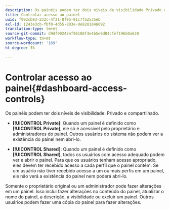 ```yaml
---
description: Os painéis podem ter dois níveis de visibilidade Privado e Compartilhado.
title: Controlar acesso ao painel
uuid: f992cb93-232c-4f21-8f95-91c7fa2535eb
exl-id: 1243e3cb-fbf0-4d55-803e-9e8281846692
translation-type: tm+mt
source-git-commit: d9df90242ef96188f4e4b5e6d04cfef196b0a628
workflow-type: tm+mt
source-wordcount: '169'
ht-degree: 3%

---
```


# Controlar acesso ao painel{#dashboard-access-controls}

Os painéis podem ter dois níveis de visibilidade: Privado e compartilhado.

* **[!UICONTROL Private]**: Quando um painel é definido como  **[!UICONTROL Private]**, ele só é acessível pelo proprietário e administradores do painel. Outros usuários do sistema não podem ver a existência do painel nem abri-lo.

* **[!UICONTROL Shared]**: Quando um painel é definido como  **[!UICONTROL Shared]**, todos os usuários com acesso adequado podem ver e abrir o painel. Para que os usuários tenham acesso apropriado, eles devem ter recebido acesso a cada perfil que o painel contém. Se um usuário não tiver recebido acesso a um ou mais perfis em um painel, ele não verá a existência do painel nem poderá abri-lo.

Somente o proprietário original ou um administrador pode fazer alterações em um painel. Isso inclui fazer alterações no conteúdo do painel, atualizar o nome do painel, a descrição, a visibilidade ou excluir um painel. Outros usuários podem fazer uma cópia do painel para fazer alterações.
